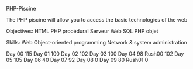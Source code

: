 PHP-Piscine

The PHP piscine will allow you to access the basic technologies of the web


Objectives:
  HTML 
  PHP procédural 
  Serveur Web 
  SQL 
  PHP objet 

Skills:
  Web 
  Object-oriented programming 
  Network & system administration 


Day 00 115
Day 01 100
Day 02 102
Day 03 100
Day 04 98
Rush00 102
Day 05 105
Day 06 40
Day 07 92
Day 08 0
Day 09 80
Rush01 0
